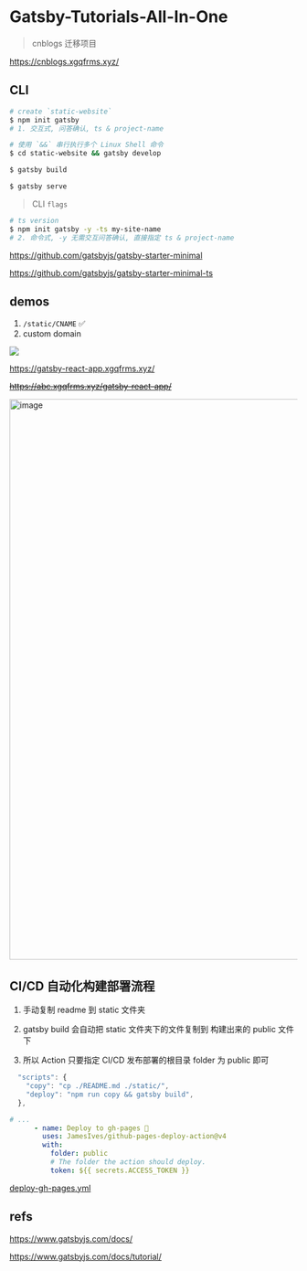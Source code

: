 # Gatsby-Tutorials-All-In-One

> cnblogs 迁移项目

https://cnblogs.xgqfrms.xyz/

## CLI

```sh
# create `static-website`
$ npm init gatsby
# 1. 交互式, 问答确认, ts & project-name

# 使用 `&&` 串行执行多个 Linux Shell 命令
$ cd static-website && gatsby develop

$ gatsby build

$ gatsby serve

```

> CLI `flags`

```sh
# ts version
$ npm init gatsby -y -ts my-site-name
# 2. 命令式, -y 无需交互问答确认, 直接指定 ts & project-name


```

https://github.com/gatsbyjs/gatsby-starter-minimal

https://github.com/gatsbyjs/gatsby-starter-minimal-ts

## demos

1. `/static/CNAME` ✅ 
2. custom domain

![](https://img2022.cnblogs.com/blog/740516/202208/740516-20220801021140400-1187664298.png)


https://gatsby-react-app.xgqfrms.xyz/

~~https://abc.xgqfrms.xyz/gatsby-react-app/~~

<!-- https://cnblogs.xgqfrms.xyz/

https://github.com/xgqfrms/cnblogs/blob/gh-pages/docs/CNAME -->


<img width="981" alt="image" src="https://user-images.githubusercontent.com/7291672/182037819-e44d4827-0e0f-40b9-9568-9f68b027ea2c.png">


## CI/CD 自动化构建部署流程

1. 手动复制 readme 到 static 文件夹

2. gatsby build 会自动把 static 文件夹下的文件复制到 构建出来的 public 文件下

3. 所以 Action 只要指定 CI/CD 发布部署的根目录 folder 为 public 即可

```js
  "scripts": {
    "copy": "cp ./README.md ./static/",
    "deploy": "npm run copy && gatsby build",
  },
```

```yml
# ...
      - name: Deploy to gh-pages 🚀
        uses: JamesIves/github-pages-deploy-action@v4
        with:
          folder: public
          # The folder the action should deploy.
          token: ${{ secrets.ACCESS_TOKEN }}
```

[deploy-gh-pages.yml](.github/workflows/deploy-gh-pages.yml)

## refs

https://www.gatsbyjs.com/docs/

https://www.gatsbyjs.com/docs/tutorial/

<!-- 

gatsby videos

https://egghead.io/q?access_state=free&q=gatsby


https://egghead.io/lessons/gatsby-use-gatsby-image-with-an-image-from-a-relative-path

 -->

